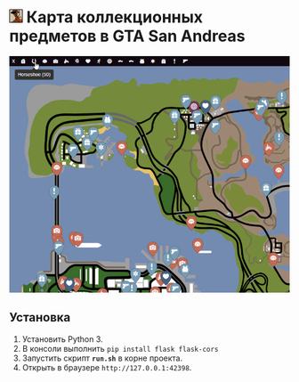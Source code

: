 # ![GTA San Andreas](./static/images/game_icon.png) Карта коллекционных предметов в GTA San Andreas

![](../../.images/gtasa_map.webp)

## Установка
1. Установить Python 3.
2. В консоли выполнить ```pip install flask flask-cors```
3. Запустить скрипт **`run.sh`** в корне проекта.
4. Открыть в браузере ```http://127.0.0.1:42398```.


